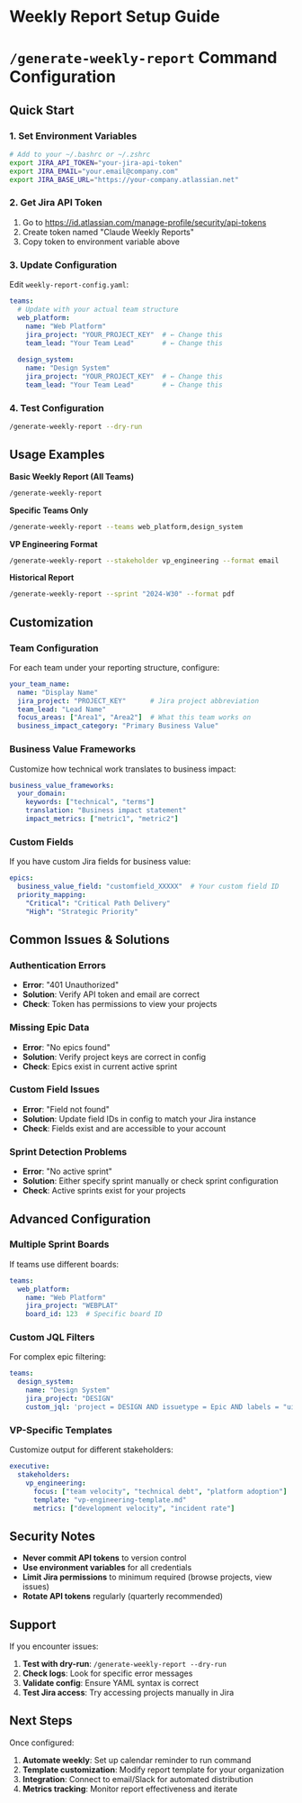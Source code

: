 # Weekly Report Setup Guide
# `/generate-weekly-report` Command Configuration

## Quick Start

### 1. Set Environment Variables
```bash
# Add to your ~/.bashrc or ~/.zshrc
export JIRA_API_TOKEN="your-jira-api-token"
export JIRA_EMAIL="your.email@company.com"  
export JIRA_BASE_URL="https://your-company.atlassian.net"
```

### 2. Get Jira API Token
1. Go to https://id.atlassian.com/manage-profile/security/api-tokens
2. Create token named "Claude Weekly Reports"
3. Copy token to environment variable above

### 3. Update Configuration
Edit `weekly-report-config.yaml`:

```yaml
teams:
  # Update with your actual team structure
  web_platform:
    name: "Web Platform"
    jira_project: "YOUR_PROJECT_KEY"  # ← Change this
    team_lead: "Your Team Lead"       # ← Change this
    
  design_system:
    name: "Design System" 
    jira_project: "YOUR_PROJECT_KEY"  # ← Change this
    team_lead: "Your Team Lead"       # ← Change this
```

### 4. Test Configuration
```bash
/generate-weekly-report --dry-run
```

## Usage Examples

**Basic Weekly Report (All Teams)**
```bash
/generate-weekly-report
```

**Specific Teams Only**
```bash
/generate-weekly-report --teams web_platform,design_system
```

**VP Engineering Format**
```bash
/generate-weekly-report --stakeholder vp_engineering --format email
```

**Historical Report**
```bash
/generate-weekly-report --sprint "2024-W30" --format pdf
```

## Customization

### Team Configuration
For each team under your reporting structure, configure:

```yaml
your_team_name:
  name: "Display Name"
  jira_project: "PROJECT_KEY"      # Jira project abbreviation
  team_lead: "Lead Name"
  focus_areas: ["Area1", "Area2"]  # What this team works on
  business_impact_category: "Primary Business Value"
```

### Business Value Frameworks
Customize how technical work translates to business impact:

```yaml
business_value_frameworks:
  your_domain:
    keywords: ["technical", "terms"]
    translation: "Business impact statement"
    impact_metrics: ["metric1", "metric2"]
```

### Custom Fields
If you have custom Jira fields for business value:

```yaml
epics:
  business_value_field: "customfield_XXXXX"  # Your custom field ID
  priority_mapping:
    "Critical": "Critical Path Delivery"
    "High": "Strategic Priority"
```

## Common Issues & Solutions

### Authentication Errors
- **Error**: "401 Unauthorized"
- **Solution**: Verify API token and email are correct
- **Check**: Token has permissions to view your projects

### Missing Epic Data
- **Error**: "No epics found"
- **Solution**: Verify project keys are correct in config
- **Check**: Epics exist in current active sprint

### Custom Field Issues
- **Error**: "Field not found"
- **Solution**: Update field IDs in config to match your Jira instance
- **Check**: Fields exist and are accessible to your account

### Sprint Detection Problems
- **Error**: "No active sprint"
- **Solution**: Either specify sprint manually or check sprint configuration
- **Check**: Active sprints exist for your projects

## Advanced Configuration

### Multiple Sprint Boards
If teams use different boards:

```yaml
teams:
  web_platform:
    name: "Web Platform"
    jira_project: "WEBPLAT"
    board_id: 123  # Specific board ID
```

### Custom JQL Filters
For complex epic filtering:

```yaml
teams:
  design_system:
    name: "Design System"
    jira_project: "DESIGN"
    custom_jql: 'project = DESIGN AND issuetype = Epic AND labels = "ui-foundation"'
```

### VP-Specific Templates
Customize output for different stakeholders:

```yaml
executive:
  stakeholders:
    vp_engineering:
      focus: ["team velocity", "technical debt", "platform adoption"]
      template: "vp-engineering-template.md"
      metrics: ["development velocity", "incident rate"]
```

## Security Notes

- **Never commit API tokens** to version control
- **Use environment variables** for all credentials  
- **Limit Jira permissions** to minimum required (browse projects, view issues)
- **Rotate API tokens** regularly (quarterly recommended)

## Support

If you encounter issues:

1. **Test with dry-run**: `/generate-weekly-report --dry-run`
2. **Check logs**: Look for specific error messages
3. **Validate config**: Ensure YAML syntax is correct
4. **Test Jira access**: Try accessing projects manually in Jira

## Next Steps

Once configured:

1. **Automate weekly**: Set up calendar reminder to run command
2. **Template customization**: Modify report template for your organization
3. **Integration**: Connect to email/Slack for automated distribution
4. **Metrics tracking**: Monitor report effectiveness and iterate